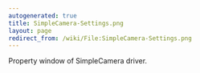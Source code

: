 ```yaml
---
autogenerated: true
title: SimpleCamera-Settings.png
layout: page
redirect_from: /wiki/File:SimpleCamera-Settings.png
---
```


Property window of SimpleCamera driver.
